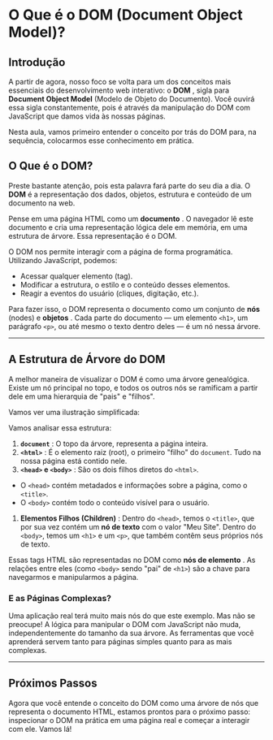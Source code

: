 # O Que é o DOM (Document Object Model)?

## Introdução

A partir de agora, nosso foco se volta para um dos conceitos mais essenciais do desenvolvimento web interativo: o  **DOM** , sigla para **Document Object Model** (Modelo de Objeto do Documento). Você ouvirá essa sigla constantemente, pois é através da manipulação do DOM com JavaScript que damos vida às nossas páginas.

Nesta aula, vamos primeiro entender o conceito por trás do DOM para, na sequência, colocarmos esse conhecimento em prática.

## O Que é o DOM?

Preste bastante atenção, pois esta palavra fará parte do seu dia a dia. O **DOM** é a representação dos dados, objetos, estrutura e conteúdo de um documento na web.

Pense em uma página HTML como um  **documento** . O navegador lê este documento e cria uma representação lógica dele em memória, em uma estrutura de árvore. Essa representação é o DOM.

O DOM nos permite interagir com a página de forma programática. Utilizando JavaScript, podemos:

* Acessar qualquer elemento (tag).
* Modificar a estrutura, o estilo e o conteúdo desses elementos.
* Reagir a eventos do usuário (cliques, digitação, etc.).

Para fazer isso, o DOM representa o documento como um conjunto de **nós** (nodes) e  **objetos** . Cada parte do documento — um elemento `<h1>`, um parágrafo `<p>`, ou até mesmo o texto dentro deles — é um nó nessa árvore.

---

## A Estrutura de Árvore do DOM

A melhor maneira de visualizar o DOM é como uma árvore genealógica. Existe um nó principal no topo, e todos os outros nós se ramificam a partir dele em uma hierarquia de "pais" e "filhos".

Vamos ver uma ilustração simplificada:

Vamos analisar essa estrutura:

1. **`document`** : O topo da árvore, representa a página inteira.
2. **`<html>`** : É o elemento raiz (root), o primeiro "filho" do `document`. Tudo na nossa página está contido nele.
3. **`<head>` e `<body>`** : São os dois filhos diretos do `<html>`.

* O `<head>` contém metadados e informações sobre a página, como o `<title>`.
* O `<body>` contém todo o conteúdo visível para o usuário.

1. **Elementos Filhos (Children)** : Dentro do `<head>`, temos o `<title>`, que por sua vez contém um **nó de texto** com o valor "Meu Site". Dentro do `<body>`, temos um `<h1>` e um `<p>`, que também contêm seus próprios nós de texto.

Essas tags HTML são representadas no DOM como  **nós de elemento** . As relações entre eles (como `<body>` sendo "pai" de `<h1>`) são a chave para navegarmos e manipularmos a página.

### E as Páginas Complexas?

Uma aplicação real terá muito mais nós do que este exemplo. Mas não se preocupe! A lógica para manipular o DOM com JavaScript não muda, independentemente do tamanho da sua árvore. As ferramentas que você aprenderá servem tanto para páginas simples quanto para as mais complexas.

---

## Próximos Passos

Agora que você entende o conceito do DOM como uma árvore de nós que representa o documento HTML, estamos prontos para o próximo passo: inspecionar o DOM na prática em uma página real e começar a interagir com ele. Vamos lá!
